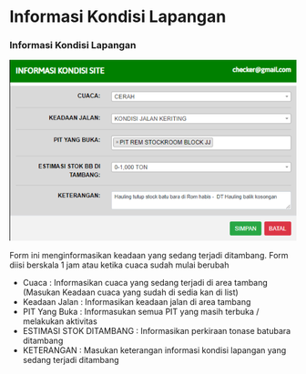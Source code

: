 # Informasi Kondisi Lapangan

### Informasi Kondisi Lapangan

![](../.gitbook/assets/Informasi-Kondisi-Lapangan.png)

Form ini menginformasikan keadaan yang sedang terjadi ditambang. Form diisi berskala 1 jam atau ketika cuaca sudah mulai berubah

* Cuaca : Informasikan cuaca yang sedang terjadi di area tambang (Masukan Keadaan cuaca yang sudah di sedia kan di list)
* Keadaan Jalan : Informasikan keadaan jalan di area tambang
* PIT Yang Buka : Informasukan semua PIT yang masih terbuka / melakukan aktivitas
* ESTIMASI STOK DITAMBANG : Informasikan perkiraan tonase batubara ditambang
* KETERANGAN : Masukan keterangan informasi kondisi lapangan yang sedang terjadi ditambang
